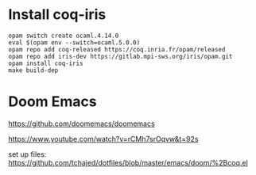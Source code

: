 # Install coq-iris

```
opam switch create ocaml.4.14.0
eval $(opam env --switch=ocaml.5.0.0)
opam repo add coq-released https://coq.inria.fr/opam/released
opam repo add iris-dev https://gitlab.mpi-sws.org/iris/opam.git
opam install coq-iris
make build-dep
```

# Doom Emacs

https://github.com/doomemacs/doomemacs

https://www.youtube.com/watch?v=rCMh7srOqvw&t=92s



set up files: https://github.com/tchajed/dotfiles/blob/master/emacs/doom/%2Bcoq.el 
